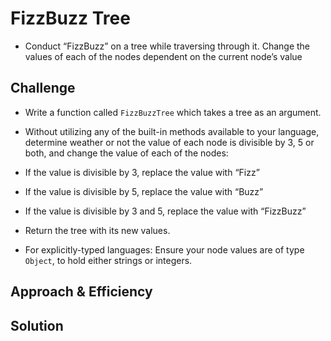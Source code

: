 # FizzBuzz Tree

* Conduct “FizzBuzz” on a tree while traversing through it. Change the values of each of the nodes dependent on the current node’s value

## Challenge

* Write a function called `FizzBuzzTree` which takes a tree as an argument.
* Without utilizing any of the built-in methods available to your language, determine weather or not the value of each node is divisible by 3, 5 or both, and change the value of each of the nodes:
* If the value is divisible by 3, replace the value with “Fizz”
* If the value is divisible by 5, replace the value with “Buzz”
* If the value is divisible by 3 and 5, replace the value with “FizzBuzz”
* Return the tree with its new values.

* For explicitly-typed languages: Ensure your node values are of type `Object`, to hold either strings or integers.

## Approach & Efficiency
<!-- What approach did you take? Why? What is the Big O space/time for this approach? -->

## Solution
<!-- Embedded whiteboard image -->
